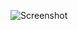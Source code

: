 ![Screenshot](https://raw.githubusercontent.com/Cryakl/Ultimate-RAT-Collection/refs/heads/main/KilerRat/KilerRat%20v7.5.4/Screenshot.png)
